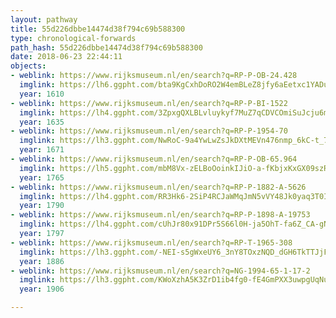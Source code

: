 ```yaml
---
layout: pathway
title: 55d226dbbe14474d38f794c69b588300
type: chronological-forwards
path_hash: 55d226dbbe14474d38f794c69b588300
date: 2018-06-23 22:44:11
objects:
- weblink: https://www.rijksmuseum.nl/en/search?q=RP-P-OB-24.428
  imglink: https://lh6.ggpht.com/bta9KgCxhDoRO2W4emBLeZ8jfy6aEetxc1YADuNqNKrU9Z9R5ZLcwEL-JrZTJouL60Bodse2EpemW8n7T7a3tXCr1k8n=s200
  year: 1610
- weblink: https://www.rijksmuseum.nl/en/search?q=RP-P-BI-1522
  imglink: https://lh4.ggpht.com/3ZpxgQXLBLvluykyf7MuZ7qCDVCOmiSuJcju6mj5BeNvMY6AsLKxkIy9jFEUKc59PWm0Z8zEmHkefYftmgDMikHmGRg=s200
  year: 1635
- weblink: https://www.rijksmuseum.nl/en/search?q=RP-P-1954-70
  imglink: https://lh3.ggpht.com/NwRoC-9a4YwLwZsJkDXtMEVn476nmp_6kC-t_7daxXPxZ8Wd7emoTRNn7hpRPWSuq6AgwSS88U1EAhrEbb3t_coEYA=s200
  year: 1671
- weblink: https://www.rijksmuseum.nl/en/search?q=RP-P-OB-65.964
  imglink: https://lh5.ggpht.com/mbM8Vx-zELBoOoinkIJiO-a-fKbjxKxGX09szRFg8BI3kA_e_RACW2Kvnrrcaazvysiz6n9Hy0H2ZEMYs8ECNu3H5g=s200
  year: 1765
- weblink: https://www.rijksmuseum.nl/en/search?q=RP-P-1882-A-5626
  imglink: https://lh4.ggpht.com/RR3Hk6-2SiP4RCJaWMqJmN5vVY48Jk0yaq3T0IJ7wYgHoJph1gSbw41Cz9mP3UrF6EPF_bcRL5aoPvbBfrC8prKEVFQ=s200
  year: 1790
- weblink: https://www.rijksmuseum.nl/en/search?q=RP-P-1898-A-19753
  imglink: https://lh4.ggpht.com/cUhJr80x91DPr5S66l0H-ja5OhT-fa6Z_CA-gNKG0aGXulLPVoEXWmuhJ2aCgKmtBFm18BoE37r6rZHBGkw7wW0sz7w=s200
  year: 1797
- weblink: https://www.rijksmuseum.nl/en/search?q=RP-T-1965-308
  imglink: https://lh3.ggpht.com/-NEI-s5gWxeUY6_3nY8TOxzNQD_dGH6TkTTJjFuhr7F2MNee31iGq2bZG0eBRIh8Y66RXKAgcedDZN1jeALi9YAiCnI=s200
  year: 1886
- weblink: https://www.rijksmuseum.nl/en/search?q=NG-1994-65-1-17-2
  imglink: https://lh3.ggpht.com/KWoXzhA5K3ZrD1ib4fg0-fE4GmPXX3uwpgUqNugQRq_eQBQqeCYP817dnJqe5dNd8G7vdORj8epX_M6PsqlzvMDPdMA=s200
  year: 1906

---
```

